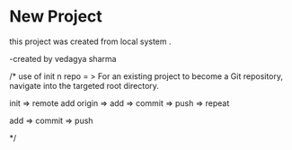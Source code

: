 # New Project


this project was created from local system .

-created by vedagya sharma

/* use of init n repo = >
For an existing project to become a Git repository, navigate into the targeted root directory.

init => remote add origin => add => commit => push => repeat

add => commit => push

*/